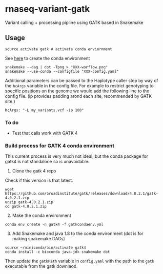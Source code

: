 # rnaseq-variant-gatk
Variant calling + processing pipline using GATK based in Snakemake

## Usage

```
source activate gatk # activate conda enviornment
```
See [here](#anchors-in-markdown) to create the conda environment

```
snakemake --dag | dot -Tpng > "XXX-worflow.png"
snakemake --use-conda --configfile "XXX-config.yaml"
```

Additional parameters can be passed to the Haplotype caller step by way of the `hcArgs` variable in the config file. For example to restrict genotyping to specific positions on the genome we would add the following line to the config file. (ip provides padding arond each site, recommended by GATK site.)

```
hcArgs: "-L my_variants.vcf -ip 100"
```

### To do

* Test that calls work with GATK 4


### Build process for GATK 4 conda environment

This current process is very much not ideal, but the conda package for gatk4 is not standalone so is unavoidable. 

1. Clone the gatk 4 repo

Check if this version is that latest.

```
wget https://github.com/broadinstitute/gatk/releases/download/4.0.2.1/gatk-4.0.2.1.zip
unzip gatk-4.0.2.1.zip
cd gatk-4.0.2.1.zip
```

2. Make the conda environment

```
conda env create -n gatk4 -f gatkcondaenv.yml
```

3. Add Snakemake and java 1.8 to the conda environment (dot is for making snakemake DAGs)

```
source ~/miniconda/bin/activate gatk4
conda install -c bioconda java-jdk snakemake dot
```

Then update the `gatkPath` variable in `config.yaml` with the path to the `gatk` executable from the gatk downlaod.